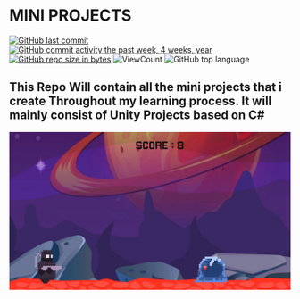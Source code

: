# MINI PROJECTS

[![GitHub last commit](https://img.shields.io/github/last-commit/Faraz-Ghani/MiniProjects.svg)](https://github.com/Faraz-Ghani/MiniProjects) 
[![GitHub commit activity the past week, 4 weeks, year](https://img.shields.io/github/commit-activity/y/Faraz-Ghani/MiniProjects.svg)](https://github.com/Faraz-Ghani/MiniProjects) 
[![GitHub repo size in bytes](https://img.shields.io/github/repo-size/Faraz-Ghani/MiniProjects.svg)](https://github.com/Faraz-Ghani/MiniProjects)
![ViewCount](https://views.whatilearened.today/views/github/Faraz-Ghani/MiniProjects.svg?cache=remove)
![GitHub top language](https://img.shields.io/github/languages/top/Faraz-Ghani/MiniProjects.svg?style=flat)


## This Repo Will contain all the mini projects that i create Throughout my learning process. It will mainly consist of Unity Projects based on C#
![App ScreenShot](https://github.com/Faraz-Ghani/Space-Slimes/blob/main/Space%20Slimes%20Mobile/Screenshots/img%202.png)

